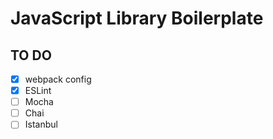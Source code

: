 # JavaScript Library Boilerplate

## TO DO

- [x] webpack config
- [x] ESLint
- [ ] Mocha
- [ ] Chai
- [ ] Istanbul
